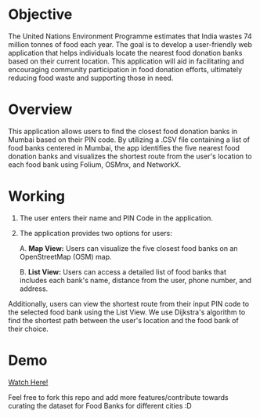 # Objective
The United Nations Environment Programme estimates that India wastes 74 million tonnes of food each year. The goal is to develop a user-friendly web application that helps individuals locate the nearest food donation banks based on their current location. This application will aid in facilitating and encouraging community participation in food donation efforts, ultimately reducing food waste and supporting those in need.

# Overview
This application allows users to find the closest food donation banks in Mumbai based on their PIN code. By utilizing a .CSV file containing a list of food banks centered in Mumbai, the app identifies the five nearest food donation banks and visualizes the shortest route from the user's location to each food bank using Folium, OSMnx, and NetworkX.

# Working
1. The user enters their name and PIN Code in the application.
2. The application provides two options for users:
   
    A. **Map View:** Users can visualize the five closest food banks on an OpenStreetMap (OSM) map.
   
    B. **List View:** Users can access a detailed list of food banks that includes each bank's name, distance from the user, phone number, and address.

Additionally, users can view the shortest route from their input PIN code to the selected food bank using the List View. We use Dijkstra's algorithm to find the shortest path between the user's location and the food bank of their choice.

# Demo
[Watch Here!](https://drive.google.com/file/d/10tb9TH09Bqc6VIQC0pUL8xqvMZt8ifTa/view?usp=sharing)

Feel free to fork this repo and add more features/contribute towards curating the dataset for Food Banks for different cities :D
